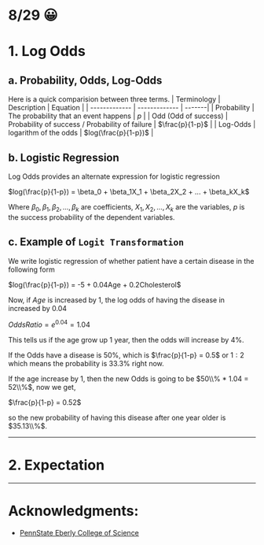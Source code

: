 # 8/29 😀
# 1. Log Odds
## a. Probability, Odds, Log-Odds
Here is a quick comparision between three terms.
| Terminology  | Description | Equation |
| ------------- | ------------- | -------|
| Probability | The probability that an event happens |  $p$ |
| Odd (Odd of success)  | Probability of success / Probability of failure | $\frac{p}{1-p}$ |
| Log-Odds | logarithm of the odds | $log(\frac{p}{1-p})$ |

## b. Logistic Regression
Log Odds provides an alternate expression for logistic regression

 $log(\frac{p}{1-p}) = \beta_0 + \beta_1X_1 + \beta_2X_2 + ... + \beta_kX_k$

 Where $\beta_0, \beta_1, \beta_2, ..., \beta_k$ are coefficients, $X_1, X_2,..., X_k$ are the variables, $p$ is the success probability of the dependent variables.
 
 ## c. Example of ```Logit Transformation``` 
 We write logistic regression of whether patient have a certain disease in the following form
 
 $log(\frac{p}{1-p}) = -5 + 0.04Age + 0.2Cholesterol$

 Now, if $Age$ is increased by 1, the log odds of having the disease in increased by 0.04

 $Odds Ratio = e^{0.04} = 1.04$

 This tells us if the age grow up 1 year, then the odds will increase by 4%.

 If the Odds have a disease is 50%, which is $\frac{p}{1-p} = 0.5$ or $1:2$ which means the probability is 33.3% right now. 

 If the age increase by 1, then the new Odds is going to be $50\\% * 1.04 = 52\\%$, now we get,

 $\frac{p}{1-p} = 0.52$

 so the new probability of having this disease after one year older is $35.13\\%$.

 
---
# 2. Expectation






--- 
# Acknowledgments:

* [PennState Eberly College of Science](https://online.stat.psu.edu/stat462/node/207/)

